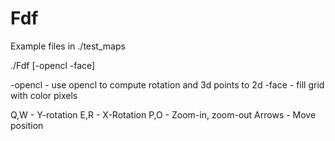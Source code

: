 # Fdf

Example files in ./test_maps

<Usage> ./Fdf <file> [-opencl -face]

-opencl - use opencl to compute rotation and 3d points to 2d
-face - fill grid with color pixels

Q,W - Y-rotation
E,R - X-Rotation
P,O - Zoom-in, zoom-out
Arrows - Move position
